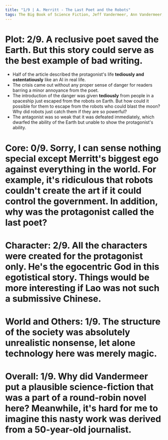 ```yaml
---
title: "1/9 | A. Merritt - The Last Poet and the Robots"
tags: The Big Book of Science Fiction, Jeff Vandermeer, Ann Vandermeer, short story, novelette, science fiction, 1884-1943, 1934
---
```


# Plot: 2/9. A reclusive poet saved the Earth. But this story could serve as the best example of bad writing.
+ Half of the article described the protagonist's life **tediously and ostentatiously** like an AI in real life.
+ The crisis came out without any proper sense of danger for readers barring a minor annoyance from the poet.
+ The introduction of the danger was given **tediously** from people in a spaceship just escaped from the robots on Earth. But how could it possible for them to escape from the robots who could blast the moon? Why did robots just catch them if they are so powerful?
+ The antagonist was so weak that it was defeated immediately, which dwarfed the ability of the Earth but unable to show the protagonist's ability.



# Core: 0/9. Sorry, I can sense nothing special except Merritt's biggest ego against everything in the world. For example, it's ridiculous that robots couldn't create the art if it could control the government. In addition, why was the protagonist called the last poet?



# Character: 2/9. All the characters were created for the protagonist only. He's the egocentric God in this egotistical story. Things would be more interesting if Lao was not such a submissive Chinese.



# World and Others: 1/9. The structure of the society was absolutely unrealistic nonsense, let alone technology here was merely magic.



# Overall: 1/9. Why did Vandermeer put a plausible science-fiction that was a part of a round-robin novel here? Meanwhile, it's hard for me to imagine this nasty work was derived from a 50-year-old journalist.


